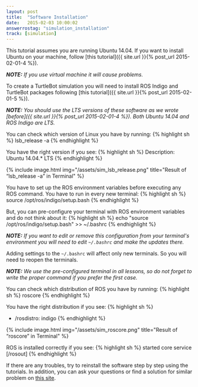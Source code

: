 ```yaml
---
layout: post
title:  "Software Installation"
date:   2015-02-03 10:00:02
answerrostag: "simulation_installation"
track: [simulation]
---
```


This tutorial assumes you are running Ubuntu 14.04. If you want to install
Ubuntu on your machine, follow [this tutorial]({{ site.url }}{% post_url 2015-02-01-4 %}).

***NOTE:*** *If you use virtual machine it will cause problems.*

To create a TurtleBot simulation you will need to install ROS Indigo and
TurtleBot packages following [this tutorial]({{ site.url }}{% post_url 2015-02-01-5 %}).

***NOTE:*** *You should use the LTS versions of these software as we wrote
[before]({{ site.url }}{% post_url 2015-02-01-4 %}). Both Ubuntu 14.04 and ROS
Indigo are LTS.*

You can check which version of Linux you have by running:
{% highlight sh %}
lsb_release -a
{% endhighlight %}

You have the right version if you see:
{% highlight sh %}
Description: Ubuntu 14.04.* LTS
{% endhighlight %}

{% include image.html img="/assets/sim_lsb_release.png" title="Result of “lsb_release -a” in Terminal" %}

You have to set up the ROS environment variables before executing any ROS
command. You have to run in every new terminal:
{% highlight sh %}
source /opt/ros/indigo/setup.bash
{% endhighlight %}

But, you can pre-configure your terminal with ROS environment variables and
do not think about it:
{% highlight sh %}
echo "source /opt/ros/indigo/setup.bash" >> ~/.bashrc
{% endhighlight %}

***NOTE:*** *If you want to edit or remove this configuration from your terminal's
environment you will need to edit `~/.bashrc` and make the updates there.*

Adding settings to the `~/.bashrc` will affect only new terminals. So you will
need to reopen the terminals.

***NOTE:*** *We use the pre-configured terminal in all lessons, so do not forget
to write the proper command if you prefer the first case.*

You can check which distribution of ROS you have by running:
{% highlight sh %}
roscore
{% endhighlight %}

You have the right distribution if you see:
{% highlight sh %}
 * /rosdistro: indigo
{% endhighlight %}

{% include image.html img="/assets/sim_roscore.png" title="Result of “roscore” in Terminal" %}

ROS is installed correctly if you see:
{% highlight sh %}
started core service [/rosout]
{% endhighlight %}

If there are any troubles, try to reinstall the software step by step using the
tutorials. In addition, you can ask your questions or find a solution for
similar problem on [this site](http://answers.ros.org/questions/).
